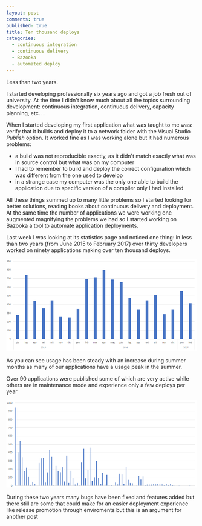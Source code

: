 ```yaml
---
layout: post
comments: true
published: true
title: Ten thousand deploys
categories:
  - continuous integration
  - continuous delivery
  - Bazooka
  - automated deploy
---
```

Less than two years. 

I started developing professionally six years ago and got a job fresh out of university. At the time I didn't know much about all the topics surrounding development: continuous integration, continuous delivery, capacity planning, etc.. .

When I started developing my first application what was taught to me was: verify that it builds and deploy it to a network folder with the Visual Studio *Publish* option. It worked fine as I was working alone but it had numerous problems:

- a build was not reproducible exactly, as it didn't match exactly what was in source control but what was on my computer
- I had to remember to build and deploy the correct configuration which was different from the one used to develop
- in a strange case my computer was the only one able to build the application due to specific version of a compiler only I had installed

All these things summed up to many little problems so I started looking for better solutions, reading books about continuous delivery and deployment. At the same time the number of applications we were working one augmented magnifying the problems we had so I started working on Bazooka a tool to automate application deployments.

Last week I was looking at its statistics page and noticed one thing: in less than two years (from June 2015 to February 2017) over thirty developers worked on ninety applications making over ten thousand deploys.


![graficoDeploy.png](/images/graficoDeploy.png)

As you can see usage has been steady with an increase during summer months as many of our applications have a usage peak in the summer.

Over 90 applications were published some of which are very active while others are in maintenance mode and experience only a few deploys per year

![grafico2.png](/images/grafico2.png)

During these two years many bugs have been fixed and features added but there still are some that could make for an easier deployment experience like release promotion through enviroments but this is an argument for another post

